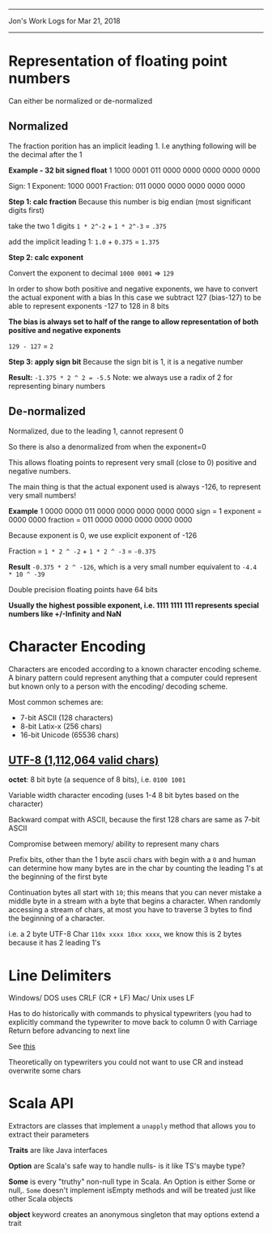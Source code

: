 *****************************************************************

Jon's Work Logs for Mar 21, 2018

*****************************************************************

# Representation of floating point numbers

Can either be normalized or de-normalized

## Normalized
The fraction porition has an implicit leading 1.
I.e anything following will be the decimal after the 1

**Example - 32 bit signed float**
 1 1000 0001 011 0000 0000 0000 0000 0000

Sign: 1
Exponent: 1000 0001
Fraction: 011 0000 0000 0000 0000 0000

**Step 1: calc fraction**
Because this number is big endian (most significant digits first)

take the two 1 digits
`1 * 2^-2` + `1 * 2^-3` = `.375`

add the implicit leading 1:
`1.0` + `0.375` = `1.375`

**Step 2: calc exponent**

Convert the exponent to decimal
`1000 0001` => `129`

In order to show both positive and negative exponents, we have to convert the actual exponent with a bias
In this case we subtract 127 (bias-127) to be able to represent exponents -127 to 128 in 8 bits

**The bias is always set to half of the range to allow representation of both positive and negative exponents**

`129 - 127` = `2`

**Step 3: apply sign bit**
Because the sign bit is 1, it is a negative number

**Result:** `-1.375 * 2 ^ 2 = -5.5`
Note: we always use a radix of 2 for representing binary numbers

## De-normalized
Normalized, due to the leading 1, cannot represent 0

So there is also a denormalized from when the exponent=0

This allows floating points to represent very small (close to 0) positive and negative numbers.

The main thing is that the actual exponent used is always -126, to represent very small numbers!

**Example**
1 0000 0000 011 0000 0000 0000 0000 0000
sign = 1
exponent = 0000 0000
fraction = 011 0000 0000 0000 0000 0000

Because exponent is 0, we use explicit exponent of -126

Fraction = `1 * 2 ^ -2` + `1 * 2 ^ -3` = `-0.375`

**Result** `-0.375 * 2 ^ -126`, which is a very small number equivalent to `-4.4 * 10 ^ -39`

Double precision floating points have 64 bits

**Usually the highest possible exponent, i.e. 1111 1111 111 represents special numbers like +/-Infinity and NaN**

# Character Encoding

Characters are encoded according to a known character encoding scheme. A binary pattern could represent
anything that a computer could represent but known only to a person with the encoding/ decoding scheme.

Most common schemes are:
* 7-bit ASCII (128 characters)
* 8-bit Latix-x (256 chars)
* 16-bit Unicode (65536 chars)

## [UTF-8 (1,112,064 valid chars)](https://www.wikiwand.com/en/UTF-8)

**octet**: 8 bit byte (a sequence of 8 bits), i.e. `0100 1001`

Variable width character encoding (uses 1-4 8 bit bytes based on the character)

Backward compat with ASCII, because the first 128 chars are same as 7-bit ASCII

Compromise between memory/ ability to represent many chars

Prefix bits, other than the 1 byte ascii chars with begin with a `0` and human can determine how many bytes are in the char by counting the leading 1's at the beginning of the first byte

Continuation bytes all start with `10`;  this means that you can never mistake a middle byte in a stream with a byte that begins a character.  When randomly accessing a stream of chars, at most you have to traverse 3 bytes to find the beginning of a character.

i.e. a 2 byte UTF-8 Char `110x xxxx 10xx xxxx`, we know this is 2 bytes because it has 2 leading 1's


# Line Delimiters

Windows/ DOS uses CRLF (CR + LF)
Mac/ Unix uses LF

Has to do historically with commands to physical typewriters (you had to explicitly command the typewriter to move back to column 0 with Carriage Return before advancing to next line

See [this](https://stackoverflow.com/a/6521753/5201392)

Theoretically on typewriters you could not want to use CR and instead overwrite some chars

# Scala API
Extractors are classes that implement a `unapply` method that allows you to extract their parameters

**Traits** are like Java interfaces

**Option** are Scala's safe way to handle nulls- is it like TS's maybe type?

**Some** is every "truthy" non-null type in Scala.  An Option is either Some or null,.  `Some` doesn't implement isEmpty methods and will be treated just like other Scala objects

**object** keyword creates an anonymous singleton that may options extend a trait
